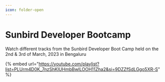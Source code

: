 ```yaml
---
icon: folder-open
---
```


# Sunbird Developer Bootcamp

Watch different tracks from the Sunbird Developer Boot Camp held on the 2nd & 3rd of March, 2023 in Bengaluru



{% embed url="https://youtube.com/playlist?list=PLUrm4D0K_7nzShKlUHmbBwlLOOH11Zha2&si=9DZZfSdLGgo5XR-S" %}
